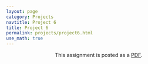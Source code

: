 ```yaml
---
layout: page
category: Projects
navtitle: Project 6
title: Project 6
permalink: projects/project6.html
use_math: true
---
```

<center>

This assignment is posted as a <a href="hw6.pdf">PDF</a>.

</center>
